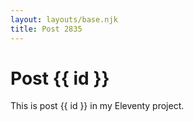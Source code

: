 ```yaml
---
layout: layouts/base.njk
title: Post 2835
---
```


# Post {{ id }}

This is post {{ id }} in my Eleventy project.
